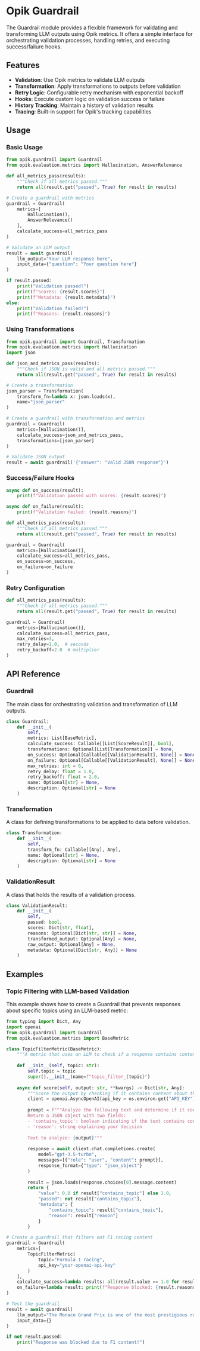 # Opik Guardrail

The Guardrail module provides a flexible framework for validating and transforming LLM outputs using Opik metrics. It offers a simple interface for orchestrating validation processes, handling retries, and executing success/failure hooks.

## Features

- **Validation**: Use Opik metrics to validate LLM outputs
- **Transformation**: Apply transformations to outputs before validation
- **Retry Logic**: Configurable retry mechanism with exponential backoff
- **Hooks**: Execute custom logic on validation success or failure
- **History Tracking**: Maintain a history of validation results
- **Tracing**: Built-in support for Opik's tracking capabilities

## Usage

### Basic Usage

```python
from opik.guardrail import Guardrail
from opik.evaluation.metrics import Hallucination, AnswerRelevance

def all_metrics_pass(results):
    """Check if all metrics passed."""
    return all(result.get("passed", True) for result in results)

# Create a guardrail with metrics
guardrail = Guardrail(
    metrics=[
        Hallucination(),
        AnswerRelevance()
    ],
    calculate_success=all_metrics_pass
)

# Validate an LLM output
result = await guardrail(
    llm_output="Your LLM response here",
    input_data={"question": "Your question here"}
)

if result.passed:
    print("Validation passed!")
    print(f"Scores: {result.scores}")
    print(f"Metadata: {result.metadata}")
else:
    print("Validation failed!")
    print(f"Reasons: {result.reasons}")
```

### Using Transformations

```python
from opik.guardrail import Guardrail, Transformation
from opik.evaluation.metrics import Hallucination
import json

def json_and_metrics_pass(results):
    """Check if JSON is valid and all metrics passed."""
    return all(result.get("passed", True) for result in results)

# Create a transformation
json_parser = Transformation(
    transform_fn=lambda x: json.loads(x),
    name="json_parser"
)

# Create a guardrail with transformation and metrics
guardrail = Guardrail(
    metrics=[Hallucination()],
    calculate_success=json_and_metrics_pass,
    transformations=[json_parser]
)

# Validate JSON output
result = await guardrail('{"answer": "Valid JSON response"}')
```

### Success/Failure Hooks

```python
async def on_success(result):
    print(f"Validation passed with scores: {result.scores}")

async def on_failure(result):
    print(f"Validation failed: {result.reasons}")

def all_metrics_pass(results):
    """Check if all metrics passed."""
    return all(result.get("passed", True) for result in results)

guardrail = Guardrail(
    metrics=[Hallucination()],
    calculate_success=all_metrics_pass,
    on_success=on_success,
    on_failure=on_failure
)
```

### Retry Configuration

```python
def all_metrics_pass(results):
    """Check if all metrics passed."""
    return all(result.get("passed", True) for result in results)

guardrail = Guardrail(
    metrics=[Hallucination()],
    calculate_success=all_metrics_pass,
    max_retries=3,
    retry_delay=1.0,  # seconds
    retry_backoff=2.0  # multiplier
)
```

## API Reference

### Guardrail

The main class for orchestrating validation and transformation of LLM outputs.

```python
class Guardrail:
    def __init__(
        self,
        metrics: List[BaseMetric],
        calculate_success: Callable[[List[ScoreResult]], bool],
        transformations: Optional[List[Transformation]] = None,
        on_success: Optional[Callable[[ValidationResult], None]] = None,
        on_failure: Optional[Callable[[ValidationResult], None]] = None,
        max_retries: int = 0,
        retry_delay: float = 1.0,
        retry_backoff: float = 2.0,
        name: Optional[str] = None,
        description: Optional[str] = None
    )
```

### Transformation

A class for defining transformations to be applied to data before validation.

```python
class Transformation:
    def __init__(
        self,
        transform_fn: Callable[[Any], Any],
        name: Optional[str] = None,
        description: Optional[str] = None
    )
```

### ValidationResult

A class that holds the results of a validation process.

```python
class ValidationResult:
    def __init__(
        self,
        passed: bool,
        scores: Dict[str, float],
        reasons: Optional[Dict[str, str]] = None,
        transformed_output: Optional[Any] = None,
        raw_output: Optional[Any] = None,
        metadata: Optional[Dict[str, Any]] = None
    )
```

## Examples

### Topic Filtering with LLM-based Validation

This example shows how to create a Guardrail that prevents responses about specific topics using an LLM-based metric:

```python
from typing import Dict, Any
import openai
from opik.guardrail import Guardrail
from opik.evaluation.metrics import BaseMetric

class TopicFilterMetric(BaseMetric):
    """A metric that uses an LLM to check if a response contains content about a specific topic."""
    
    def __init__(self, topic: str):
        self.topic = topic
        super().__init__(name=f"topic_filter_{topic}")
    
    async def score(self, output: str, **kwargs) -> Dict[str, Any]:
        """Score the output by checking if it contains content about the restricted topic."""
        client = openai.AsyncOpenAI(api_key = os.environ.get("API_KEY"))
        
        prompt = f"""Analyze the following text and determine if it contains content about {self.topic}.
        Return a JSON object with two fields:
        - 'contains_topic': boolean indicating if the text contains content about {self.topic}
        - 'reason': string explaining your decision
        
        Text to analyze: {output}"""
        
        response = await client.chat.completions.create(
            model="gpt-3.5-turbo",
            messages=[{"role": "user", "content": prompt}],
            response_format={"type": "json_object"}
        )
        
        result = json.loads(response.choices[0].message.content)
        return {
            "value": 0.0 if result["contains_topic"] else 1.0,
            "passed": not result["contains_topic"],
            "metadata": {
                "contains_topic": result["contains_topic"],
                "reason": result["reason"]
            }
        }

# Create a guardrail that filters out F1 racing content
guardrail = Guardrail(
    metrics=[
        TopicFilterMetric(
            topic="Formula 1 racing",
            api_key="your-openai-api-key"
        )
    ],
    calculate_success=lambda results: all(result.value == 1.0 for result in results),
    on_failure=lambda result: print(f"Response blocked: {result.reasons['topic_filter_Formula 1 racing']}")
)

# Test the guardrail
result = await guardrail(
    llm_output="The Monaco Grand Prix is one of the most prestigious races in Formula 1...",
    input_data={}
)

if not result.passed:
    print("Response was blocked due to F1 content!")
```

